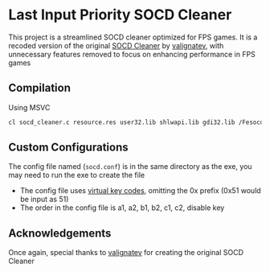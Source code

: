 # Last Input Priority SOCD Cleaner

This project is a streamlined SOCD cleaner optimized for FPS games. It is a recoded version of the original [SOCD Cleaner](https://github.com/valignatev/socd) by [valignatev](https://github.com/valignatev), with unnecessary features removed to focus on enhancing performance in FPS games

## Compilation

Using MSVC

```sh
cl socd_cleaner.c resource.res user32.lib shlwapi.lib gdi32.lib /Fesocd.exe
```
   
## Custom Configurations
The config file named (`socd.conf`) is in the same directory as the exe, you may need to run the exe to create the file
- The config file uses [virtual key codes](https://learn.microsoft.com/en-us/windows/win32/inputdev/virtual-key-codes), omitting the 0x prefix (0x51 would be input as 51)
- The order in the config file is a1, a2, b1, b2, c1, c2, disable key

## Acknowledgements
Once again, special thanks to [valignatev](https://github.com/valignatev) for creating the original SOCD Cleaner
